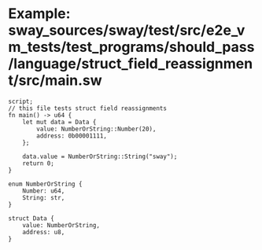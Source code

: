 # Example: sway_sources/sway/test/src/e2e_vm_tests/test_programs/should_pass/language/struct_field_reassignment/src/main.sw

```sway
script;
// this file tests struct field reassignments
fn main() -> u64 {
    let mut data = Data {
        value: NumberOrString::Number(20),
        address: 0b00001111,
    };

    data.value = NumberOrString::String("sway");
    return 0;
}

enum NumberOrString {
    Number: u64,
    String: str,
}

struct Data {
    value: NumberOrString,
    address: u8,
}

```
